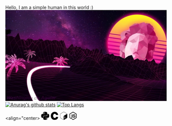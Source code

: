 Hello, I am a simple human in this world :)
![img](./Image/IMG_20210315_122629_722.jpg)
[![Anurag's github stats](https://github-readme-stats.vercel.app/api?username=Pwn2Ninj4&show_icons=true&theme=dracula&include_all_commits=true&count_private=true)](https://github.com/anuraghazra/github-readme-stats)
[![Top Langs](https://github-readme-stats.vercel.app/api/top-langs/?username=Pwn2Ninj4&theme=dracula&layout=compact)](https://github.com/anuraghazra/github-readme-stats)

<align="center>
<img height="25" src="./Image/python.svg"> <img height="25" src="./Image/c.svg"> <img height="25" src="./Image/gnubash.svg"> <img height="25" src="./Image/node-dot-js.svg"></code>
